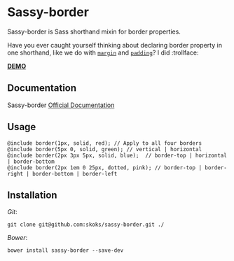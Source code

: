 # Sassy-border

Sassy-border is Sass shorthand mixin for border properties. 

Have you ever caught yourself thinking about declaring border property in one shorthand, like we do with [`margin`](https://developer.mozilla.org/en-US/docs/Web/CSS/margin) and [`padding`](https://developer.mozilla.org/en-US/docs/Web/CSS/padding)? I did :trollface:

__[DEMO](http://codepen.io/Skoks/pen/zGdmyQ)__

## Documentation

Sassy-border [Official Documentation](http://skoks.github.io/sassy-border/)

## Usage

```
@include border(1px, solid, red); // Apply to all four borders
@include border(5px 0, solid, green); // vertical | horizontal
@include border(2px 3px 5px, solid, blue);  // border-top | horizontal | border-bottom
@include border(2px 1em 0 25px, dotted, pink); // border-top | border-right | border-bottom | border-left
```

## Installation

_Git_:

```
git clone git@github.com:skoks/sassy-border.git ./
```

_Bower_:

```
bower install sassy-border --save-dev
```


